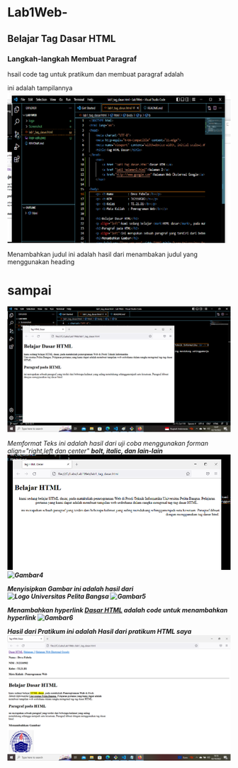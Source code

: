 # Lab1Web-
## Belajar Tag Dasar HTML

### Langkah-langkah Membuat Paragraf
hsail code tag untuk pratikum dan membuat paragraf adalah <p>
ini adalah tampilannya
![Gambar1](screenshot/ssc.png)

Menambahkan judul
ini adalah hasil dari menambakan judul yang menggunakan heading <h1> sampai <h6>
![Gambar2](screenshot/ss3.png)

Memformat Teks
ini adalah hasil dari uji coba menggunakan forman align="right,left dan center" <b> bolt, <i> italic, dan lain-lain
![Gambar3](screenshot/ss1.png) 
![Gambar4](screenshot/ss4.png)

Menyisipkan Gambar
ini adalah hasil dari <img src="logo upb.png" width="150" title="Logo Universitas Pelita Bangsa">
![Gambar5](screenshot/ss6)

Menambahkan hyperlink
<a href="lab1_tag_dasar.html">Dasar HTML</a> adalah code untuk menambahkan hyperlink 
![Gambar6](screenshot/ss2.png)


Hasil dari Pratikum
ini adalah Hasil dari pratikum HTML saya
![gambar7](screenshot/hsl.png)



